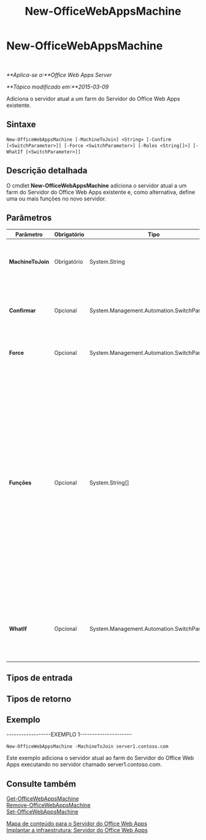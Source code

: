 ﻿---
title: New-OfficeWebAppsMachine
TOCTitle: New-OfficeWebAppsMachine
ms:assetid: b0385c4e-61fc-4607-a48c-64d8f4e80651
ms:mtpsurl: https://technet.microsoft.com/pt-br/library/JJ219449(v=office.15)
ms:contentKeyID: 49647124
ms.date: 12/22/2017
mtps_version: v=office.15
ms.translationtype: HT
---

# New-OfficeWebAppsMachine

 

_**Aplica-se a:**Office Web Apps Server_

_**Tópico modificado em:**2015-03-09_

Adiciona o servidor atual a um farm do Servidor do Office Web Apps existente.

## Sintaxe

    New-OfficeWebAppsMachine [-MachineToJoin] <String> [-Confirm [<SwitchParameter>]] [-Force <SwitchParameter>] [-Roles <String[]>] [-WhatIf [<SwitchParameter>]]

## Descrição detalhada

O cmdlet **New-OfficeWebAppsMachine** adiciona o servidor atual a um farm do Servidor do Office Web Apps existente e, como alternativa, define uma ou mais funções no novo servidor.

## Parâmetros


<table>
<colgroup>
<col style="width: 25%" />
<col style="width: 25%" />
<col style="width: 25%" />
<col style="width: 25%" />
</colgroup>
<thead>
<tr class="header">
<th>Parâmetro</th>
<th>Obrigatório</th>
<th>Tipo</th>
<th>Descrição</th>
</tr>
</thead>
<tbody>
<tr class="odd">
<td><p><strong>MachineToJoin</strong></p></td>
<td><p>Obrigatório</p></td>
<td><p>System.String</p></td>
<td><p>Especifica o nome de qualquer servidor que já seja membro do farm do Servidor do Office Web Apps.</p></td>
</tr>
<tr class="even">
<td><p><strong>Confirmar</strong></p></td>
<td><p>Opcional</p></td>
<td><p>System.Management.Automation.SwitchParameter</p></td>
<td><p>Solicita sua confirmação antes de executar o comando. Para saber mais, digite o seguinte comando: <strong>get-help about_commonparameters</strong></p></td>
</tr>
<tr class="odd">
<td><p><strong>Force</strong></p></td>
<td><p>Opcional</p></td>
<td><p>System.Management.Automation.SwitchParameter</p></td>
<td><p>Considera que a resposta de qualquer solicitação de usuário é Sim.</p></td>
</tr>
<tr class="even">
<td><p><strong>Funções</strong></p></td>
<td><p>Opcional</p></td>
<td><p>System.String[]</p></td>
<td><p>Especifica um ou mais funções do servidor, separadas por vírgulas, para atribuir ao novo servidor. Se nenhuma função for especificada, o servidor será atribuído com todas as funções.</p>
<p>Os tipos de função são os seguintes:</p>
<p><strong>FrontEnd</strong></p>
<p><strong>WordBackEnd</strong></p>
<p><strong>ExcelBackEnd</strong></p>
<p><strong>PowerPointBackEnd</strong></p>
<div class="alert">
<table>
<thead>
<tr class="header">
<th><img src="images/JJ219437.important(Office.15).gif" title="Importante" alt="Importante" />Importante</th>
</tr>
</thead>
<tbody>
<tr class="odd">
<td>Como prática recomendada, sugerimos que todos os servidores em um farm do Servidor do Office Web Apps executem todas as funções. Atribuir funções não é útil até o farm do Servidor do Office Web Apps conter aproximadamente 50 servidores.</td>
</tr>
</tbody>
</table>

</div></td>
</tr>
<tr class="odd">
<td><p><strong>WhatIf</strong></p></td>
<td><p>Opcional</p></td>
<td><p>System.Management.Automation.SwitchParameter</p></td>
<td><p>Exibe uma mensagem que descreve o efeito do comando em vez de executar o comando. Para saber mais, digite o seguinte comando: <strong>get-help about_commonparameters</strong></p></td>
</tr>
</tbody>
</table>


## Tipos de entrada

## Tipos de retorno

## Exemplo

\------------------EXEMPLO 1---------------------

    New-OfficeWebAppsMachine -MachineToJoin server1.contoso.com

Este exemplo adiciona o servidor atual ao farm do Servidor do Office Web Apps executando no servidor chamado server1.contoso.com.

## Consulte também


[Get-OfficeWebAppsMachine](get-officewebappsmachine.md)  
[Remove-OfficeWebAppsMachine](remove-officewebappsmachine.md)  
[Set-OfficeWebAppsMachine](set-officewebappsmachine.md)  


[Mapa de conteúdo para o Servidor do Office Web Apps](content-roadmap-for-office-web-apps-server.md)  
[Implantar a infraestrutura: Servidor do Office Web Apps](deploy-the-infrastructure-office-web-apps-server.md)  
  

[](deploy-the-infrastructure-office-web-apps-server.md)

